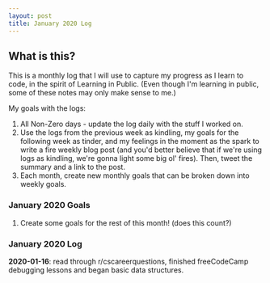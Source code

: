 ```yaml
---
layout: post
title: January 2020 Log
---
```

## What is this? ##
This is a monthly log that I will use to capture my progress as I learn to code, in the spirit of Learning in Public. (Even though I'm learning in public, some of these notes may only make sense to me.)

My goals with the logs:
1. All Non-Zero days - update the log daily with the stuff I worked on.
2. Use the logs from the previous week as kindling, my goals for the following week as tinder, and my feelings in the moment as the spark to write a fire weekly blog post (and you'd better believe that if we're using logs as kindling, we're gonna light some big ol' fires). Then, tweet the summary and a link to the post.
3. Each month, create new monthly goals that can be broken down into weekly goals.

### January 2020 Goals
1. Create some goals for the rest of this month! (does this count?)

### January 2020 Log

**2020-01-16**: read through r/cscareerquestions, finished freeCodeCamp debugging lessons and began basic data structures.
